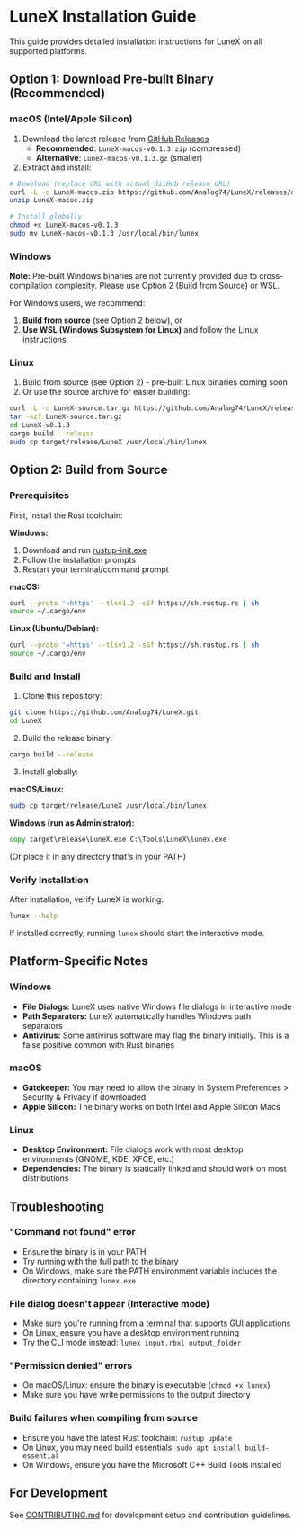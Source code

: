 # LuneX Installation Guide

This guide provides detailed installation instructions for LuneX on all supported platforms.

## Option 1: Download Pre-built Binary (Recommended)

### macOS (Intel/Apple Silicon)
1. Download the latest release from [GitHub Releases](https://github.com/Analog74/LuneX/releases)
   - **Recommended**: `LuneX-macos-v0.1.3.zip` (compressed)
   - **Alternative**: `LuneX-macos-v0.1.3.gz` (smaller)
2. Extract and install:
```bash
# Download (replace URL with actual GitHub release URL)
curl -L -o LuneX-macos.zip https://github.com/Analog74/LuneX/releases/download/v0.1.3/LuneX-macos-v0.1.3.zip
unzip LuneX-macos.zip

# Install globally
chmod +x LuneX-macos-v0.1.3
sudo mv LuneX-macos-v0.1.3 /usr/local/bin/lunex
```

### Windows
**Note:** Pre-built Windows binaries are not currently provided due to cross-compilation complexity. Please use Option 2 (Build from Source) or WSL.

For Windows users, we recommend:
1. **Build from source** (see Option 2 below), or
2. **Use WSL (Windows Subsystem for Linux)** and follow the Linux instructions

### Linux
1. Build from source (see Option 2) - pre-built Linux binaries coming soon
2. Or use the source archive for easier building:
```bash
curl -L -o LuneX-source.tar.gz https://github.com/Analog74/LuneX/releases/download/v0.1.3/LuneX-v0.1.3-source.tar.gz
tar -xzf LuneX-source.tar.gz
cd LuneX-v0.1.3
cargo build --release
sudo cp target/release/LuneX /usr/local/bin/lunex
```

## Option 2: Build from Source

### Prerequisites
First, install the Rust toolchain:

**Windows:**
1. Download and run [rustup-init.exe](https://rustup.rs/)
2. Follow the installation prompts
3. Restart your terminal/command prompt

**macOS:**
```bash
curl --proto '=https' --tlsv1.2 -sSf https://sh.rustup.rs | sh
source ~/.cargo/env
```

**Linux (Ubuntu/Debian):**
```bash
curl --proto '=https' --tlsv1.2 -sSf https://sh.rustup.rs | sh
source ~/.cargo/env
```

### Build and Install
1. Clone this repository:
```bash
git clone https://github.com/Analog74/LuneX.git
cd LuneX
```

2. Build the release binary:
```bash
cargo build --release
```

3. Install globally:

**macOS/Linux:**
```bash
sudo cp target/release/LuneX /usr/local/bin/lunex
```

**Windows (run as Administrator):**
```cmd
copy target\release\LuneX.exe C:\Tools\LuneX\lunex.exe
```
(Or place it in any directory that's in your PATH)

### Verify Installation
After installation, verify LuneX is working:
```bash
lunex --help
```

If installed correctly, running `lunex` should start the interactive mode.

## Platform-Specific Notes

### Windows
- **File Dialogs:** LuneX uses native Windows file dialogs in interactive mode
- **Path Separators:** LuneX automatically handles Windows path separators
- **Antivirus:** Some antivirus software may flag the binary initially. This is a false positive common with Rust binaries

### macOS
- **Gatekeeper:** You may need to allow the binary in System Preferences > Security & Privacy if downloaded
- **Apple Silicon:** The binary works on both Intel and Apple Silicon Macs

### Linux
- **Desktop Environment:** File dialogs work with most desktop environments (GNOME, KDE, XFCE, etc.)
- **Dependencies:** The binary is statically linked and should work on most distributions

## Troubleshooting

### "Command not found" error
- Ensure the binary is in your PATH
- Try running with the full path to the binary
- On Windows, make sure the PATH environment variable includes the directory containing `lunex.exe`

### File dialog doesn't appear (Interactive mode)
- Make sure you're running from a terminal that supports GUI applications
- On Linux, ensure you have a desktop environment running
- Try the CLI mode instead: `lunex input.rbxl output_folder`

### "Permission denied" errors
- On macOS/Linux: ensure the binary is executable (`chmod +x lunex`)
- Make sure you have write permissions to the output directory

### Build failures when compiling from source
- Ensure you have the latest Rust toolchain: `rustup update`
- On Linux, you may need build essentials: `sudo apt install build-essential`
- On Windows, ensure you have the Microsoft C++ Build Tools installed

## For Development

See [CONTRIBUTING.md](CONTRIBUTING.md) for development setup and contribution guidelines.
